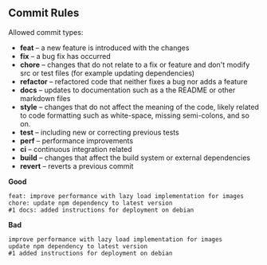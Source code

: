 ## Commit Rules

Allowed commit types:


* **feat** – a new feature is introduced with the changes
* **fix** – a bug fix has occurred
* **chore** – changes that do not relate to a fix or feature and don't modify src or test files (for example updating dependencies)
* **refactor** – refactored code that neither fixes a bug nor adds a feature
* **docs** – updates to documentation such as a the README or other markdown files
* **style** – changes that do not affect the meaning of the code, likely related to code formatting such as white-space, missing semi-colons, and so on.
* **test** – including new or correcting previous tests
* **perf** – performance improvements
* **ci** – continuous integration related
* **build** – changes that affect the build system or external dependencies
* **revert** – reverts a previous commit

**Good**

```
feat: improve performance with lazy load implementation for images
chore: update npm dependency to latest version
#1 docs: added instructions for deployment on debian
```

**Bad**

```
improve performance with lazy load implementation for images
update npm dependency to latest version
#1 added instructions for deployment on debian
```
